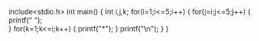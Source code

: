include<stdio.h>
int main()
{
    int i,j,k;
    for(i=1;i<=5;i++)
    {
        for(j=i;j<=5;j++)
        {
          printf(" ");  
        }
        for(k=1;k<=i;k++)
        {
            printf("*");
        }
            printf("\n");
    }
}
